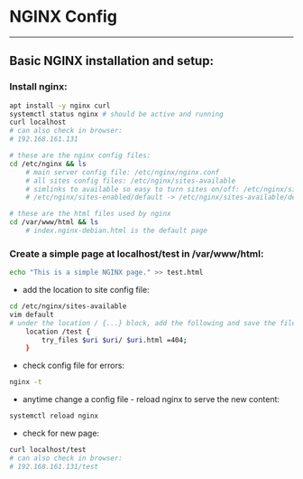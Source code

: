# NGINX Config
---

## Basic NGINX installation and setup: 

### Install nginx:
```bash
apt install -y nginx curl
systemctl status nginx # should be active and running
curl localhost 
# can also check in browser: 
# 192.168.161.131

# these are the nginx config files:
cd /etc/nginx && ls
    # main server config file: /etc/nginx/nginx.conf
    # all sites config files: /etc/nginx/sites-available
    # simlinks to available so easy to turn sites on/off: /etc/nginx/sites-enabled
    # /etc/nginx/sites-enabled/default -> /etc/nginx/sites-available/default

# these are the html files used by nginx
cd /var/www/html && ls
    # index.nginx-debian.html is the default page
```
### Create a simple page at localhost/test in /var/www/html: 
```bash
echo "This is a simple NGINX page." >> test.html
```
- add the location to site config file:
```bash
cd /etc/nginx/sites-available
vim default
# under the location / {...} block, add the following and save the file: 
	location /test {
		try_files $uri $uri/ $uri.html =404;
	}
```
- check config file for errors: 
```bash
nginx -t
```
- anytime change a config file - reload nginx to serve the new content:
```bash
systemctl reload nginx
```
- check for new page: 
```bash
curl localhost/test 
# can also check in browser: 
# 192.168.161.131/test
```

